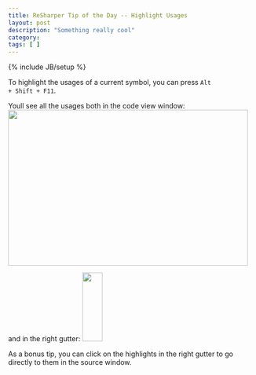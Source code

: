 ```yaml
---
title: ReSharper Tip of the Day -- Highlight Usages
layout: post
description: "Something really cool"
category:
tags: [ ] 
---
```

{% include JB/setup %}



To highlight the usages of a current symbol, you can press <code>Alt + Shift + F11</code>.

Youll see all the usages both in the code view window:
<img src="/wp-content/uploads/2008/07/highlightusage-trans.png" alt="" title="highlightusage-trans" width="488" height="317" class="alignnone size-full wp-image-138" />


and in the right gutter:
<img class="alignnone size-full wp-image-132" title="rightgutter" src="/wp-content/uploads/2008/07/rightgutter.png" alt="" width="41" height="140" />

As a bonus tip, you can click on the highlights in the right gutter to go directly to them in the source window.
